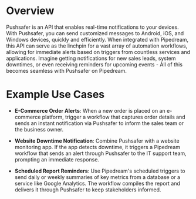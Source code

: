 # Overview

Pushsafer is an API that enables real-time notifications to your devices. With Pushsafer, you can send customized messages to Android, iOS, and Windows devices, quickly and efficiently. When integrated with Pipedream, this API can serve as the linchpin for a vast array of automation workflows, allowing for immediate alerts based on triggers from countless services and applications. Imagine getting notifications for new sales leads, system downtimes, or even receiving reminders for upcoming events - All of this becomes seamless with Pushsafer on Pipedream.

# Example Use Cases

- **E-Commerce Order Alerts**: When a new order is placed on an e-commerce platform, trigger a workflow that captures order details and sends an instant notification via Pushsafer to inform the sales team or the business owner.

- **Website Downtime Notification**: Combine Pushsafer with a website monitoring app. If the app detects downtime, it triggers a Pipedream workflow that sends an alert through Pushsafer to the IT support team, prompting an immediate response.

- **Scheduled Report Reminders**: Use Pipedream's scheduled triggers to send daily or weekly summaries of key metrics from a database or a service like Google Analytics. The workflow compiles the report and delivers it through Pushsafer to keep stakeholders informed.
